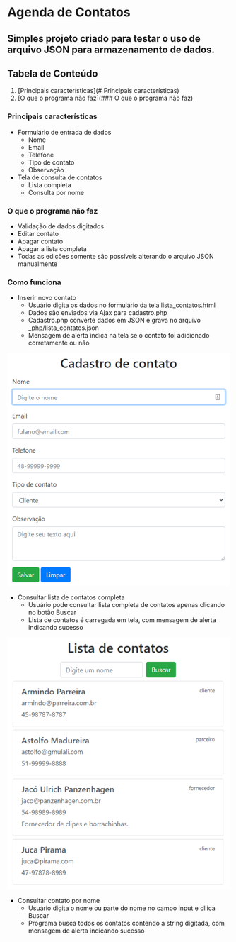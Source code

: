 # Agenda de Contatos
## Simples projeto criado para testar o uso de arquivo JSON para armazenamento de dados.

## Tabela de Conteúdo
1. [Principais características](# Principais características)
2. [O que o programa não faz](### O que o programa não faz)

### Principais características
* Formulário de entrada de dados
  * Nome
  * Email
  * Telefone
  * Tipo de contato
  * Observação
* Tela de consulta de contatos
  * Lista completa
  * Consulta por nome

### O que o programa não faz
* Validação de dados digitados
* Editar contato
* Apagar contato
* Apagar a lista completa
* Todas as edições somente são possíveis alterando o arquivo JSON manualmente

### Como funciona
* Inserir novo contato
  * Usuário digita os dados no formulário da tela lista_contatos.html
  * Dados são enviados via Ajax para cadastro.php
  * Cadastro.php converte dados em JSON e grava no arquivo _php/lista_contatos.json
  * Mensagem de alerta indica na tela se o contato foi adicionado corretamente ou não

![Cadastro de contato](/Imagens/tela_cadastro_contato.png)

* Consultar lista de contatos completa
  * Usuário pode consultar lista completa de contatos apenas clicando no botão Buscar
  * Lista de contatos é carregada em tela, com mensagem de alerta indicando sucesso

![Consulta de contatos](/Imagens/tela_consulta_contatos.png)

* Consultar contato por nome
  * Usuário digita o nome ou parte do nome no campo input e cllica Buscar
  * Programa busca todos os contatos contendo a string digitada, com mensagem de alerta indicando sucesso


